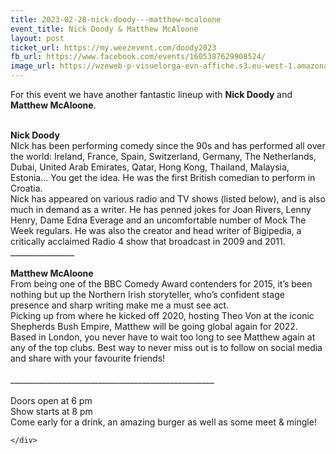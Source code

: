 ```yaml
---
title: 2023-02-28-nick-doody---matthew-mcaloone
event_title: Nick Doody & Matthew McAloone
layout: post
ticket_url: https://my.weezevent.com/doody2023
fb_url: https://www.facebook.com/events/1605387629908524/
image_url: https://wzeweb-p-visuelorga-evn-affiche.s3.eu-west-1.amazonaws.com/affiche_934189.jpg
---
```

<div><div class="kvgmc6g5 cxmmr5t8 oygrvhab hcukyx3x c1et5uql">
<p>
<span>For this event we have another fantastic lineup with </span><strong>Nick Doody</strong><span> and </span><strong>Matthew McAloone</strong><span>.</span></p>
</div>
<div class="x11i5rnm xat24cr x1mh8g0r x1vvkbs xtlvy1s">
	 </div>
<div class="x11i5rnm xat24cr x1mh8g0r x1vvkbs xtlvy1s">
<strong>Nick Doody</strong><br>
	NIck has been performing comedy since the 90s and has performed all over the world: Ireland, France, Spain, Switzerland, Germany, The Netherlands, Dubai, United Arab Emirates, Qatar, Hong Kong, Thailand, Malaysia, Estonia... You get the idea. He was the first British comedian to perform in Croatia.</div>
<div class="x11i5rnm xat24cr x1mh8g0r x1vvkbs xtlvy1s">
	Nick has appeared on various radio and TV shows (listed below), and is also much in demand as a writer. He has penned jokes for Joan Rivers, Lenny Henry, Dame Edna Everage and an uncomfortable number of Mock The Week regulars. He was also the creator and head writer of Bigipedia, a critically acclaimed Radio 4 show that broadcast in 2009 and 2011.</div>
<div class="x11i5rnm xat24cr x1mh8g0r x1vvkbs xtlvy1s">
	________________</div>
<div class="x11i5rnm xat24cr x1mh8g0r x1vvkbs xtlvy1s">
	 </div>
<div class="x11i5rnm xat24cr x1mh8g0r x1vvkbs xtlvy1s">
<strong>Matthew McAloone</strong></div>
<div class="x11i5rnm xat24cr x1mh8g0r x1vvkbs xtlvy1s">
	From being one of the BBC Comedy Award contenders for 2015, it’s been nothing but up the Northern Irish storyteller, who’s confident stage presence and sharp writing make me a must see act.</div>
<div class="x11i5rnm xat24cr x1mh8g0r x1vvkbs xtlvy1s">
	Picking up from where he kicked off 2020, hosting Theo Von at the iconic Shepherds Bush Empire, Matthew will be going global again for 2022.</div>
<div class="x11i5rnm xat24cr x1mh8g0r x1vvkbs xtlvy1s">
	Based in London, you never have to wait too long to see Matthew again at any of the top clubs. Best way to never miss out is to follow on social media and share with your favourite friends!</div>
<div class="x11i5rnm xat24cr x1mh8g0r x1vvkbs xtlvy1s">
	 </div>
<div class="x11i5rnm xat24cr x1mh8g0r x1vvkbs xtlvy1s">
	___________________________________________________</div>
<div class="x11i5rnm xat24cr x1mh8g0r x1vvkbs xtlvy1s">
	 </div>
<div class="x11i5rnm xat24cr x1mh8g0r x1vvkbs xtlvy1s">
	Doors open at 6 pm<br>
	Show starts at 8 pm</div>
<div class="x11i5rnm xat24cr x1mh8g0r x1vvkbs xtlvy1s">
	Come early for a drink, an amazing burger as well as some meet &amp; mingle! </div>

    </div>